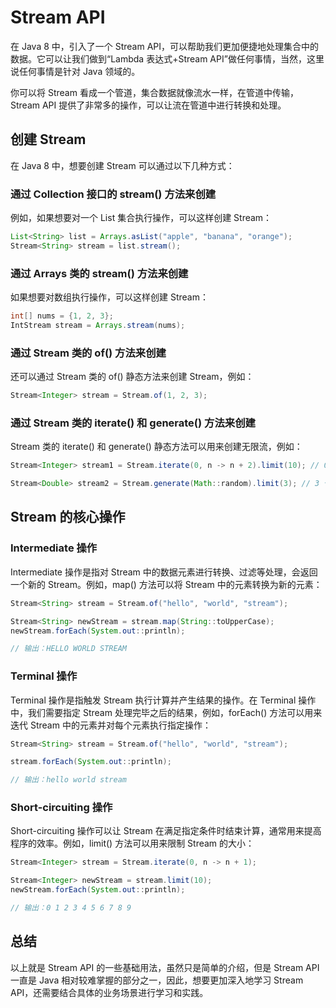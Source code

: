 # Stream API

在 Java 8 中，引入了一个 Stream API，可以帮助我们更加便捷地处理集合中的数据。它可以让我们做到“Lambda 表达式+Stream API”做任何事情，当然，这里说任何事情是针对 Java 领域的。

你可以将 Stream 看成一个管道，集合数据就像流水一样，在管道中传输，Stream API 提供了非常多的操作，可以让流在管道中进行转换和处理。

## 创建 Stream

在 Java 8 中，想要创建 Stream 可以通过以下几种方式：

### 通过 Collection 接口的 stream() 方法来创建

例如，如果想要对一个 List 集合执行操作，可以这样创建 Stream：

```java
List<String> list = Arrays.asList("apple", "banana", "orange");
Stream<String> stream = list.stream();
```

### 通过 Arrays 类的 stream() 方法来创建

如果想要对数组执行操作，可以这样创建 Stream：

```java
int[] nums = {1, 2, 3};
IntStream stream = Arrays.stream(nums);
```

### 通过 Stream 类的 of() 方法来创建

还可以通过 Stream 类的 of() 静态方法来创建 Stream，例如：

```java
Stream<Integer> stream = Stream.of(1, 2, 3);
```

### 通过 Stream 类的 iterate() 和 generate() 方法来创建

Stream 类的 iterate() 和 generate() 静态方法可以用来创建无限流，例如：

```java
Stream<Integer> stream1 = Stream.iterate(0, n -> n + 2).limit(10); // 0, 2, 4, ..., 18

Stream<Double> stream2 = Stream.generate(Math::random).limit(3); // 3 个随机数
```

## Stream 的核心操作

### Intermediate 操作

Intermediate 操作是指对 Stream 中的数据元素进行转换、过滤等处理，会返回一个新的 Stream。例如，map() 方法可以将 Stream 中的元素转换为新的元素：

```java
Stream<String> stream = Stream.of("hello", "world", "stream");

Stream<String> newStream = stream.map(String::toUpperCase);
newStream.forEach(System.out::println);

// 输出：HELLO WORLD STREAM
```

### Terminal 操作

Terminal 操作是指触发 Stream 执行计算并产生结果的操作。在 Terminal 操作中，我们需要指定 Stream 处理完毕之后的结果，例如，forEach() 方法可以用来迭代 Stream 中的元素并对每个元素执行指定操作：

```java
Stream<String> stream = Stream.of("hello", "world", "stream");

stream.forEach(System.out::println);

// 输出：hello world stream
```

### Short-circuiting 操作

Short-circuiting 操作可以让 Stream 在满足指定条件时结束计算，通常用来提高程序的效率。例如，limit() 方法可以用来限制 Stream 的大小：

```java
Stream<Integer> stream = Stream.iterate(0, n -> n + 1);

Stream<Integer> newStream = stream.limit(10);
newStream.forEach(System.out::println);

// 输出：0 1 2 3 4 5 6 7 8 9
```

## 总结

以上就是 Stream API 的一些基础用法，虽然只是简单的介绍，但是 Stream API 一直是 Java 相对较难掌握的部分之一，因此，想要更加深入地学习 Stream API，还需要结合具体的业务场景进行学习和实践。